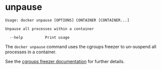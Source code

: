 <!--[metadata]>
+++
title = "unpause"
description = "The unpause command description and usage"
keywords = ["cgroups, suspend, container"]
[menu.main]
parent = "smn_cli"
+++
<![end-metadata]-->

# unpause

    Usage: docker unpause [OPTIONS] CONTAINER [CONTAINER...]

    Unpause all processes within a container

      --help          Print usage

The `docker unpause` command uses the cgroups freezer to un-suspend all
processes in a container.

See the
[cgroups freezer documentation](https://www.kernel.org/doc/Documentation/cgroups/freezer-subsystem.txt)
for further details.
